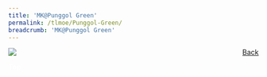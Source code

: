 ```yaml
---
title: 'MK@Punggol Green'
permalink: /tlmoe/Punggol-Green/
breadcrumb: 'MK@Punggol Green'
---
```

<!-- Global site tag (gtag.js) - Google Ads: 726049306 -->
<script async src="https://www.googletagmanager.com/gtag/js?id=AW-726049306"></script>
<script>
  window.dataLayer = window.dataLayer || [];
  function gtag(){dataLayer.push(arguments);}
  gtag('js', new Date());

  gtag('config', 'AW-726049306');
</script>
<a href="//exhibits/தமிழ்மொழிக்-காட்சிக்கூடம்-tamil-exhibitions-c/preschool/" style="float:right;">Back</a>
 <img src="/images/MTLS2021-PunggolGreen_TL_Final.jpg"> <br/>
<div class="btntop"><a href="#top" style="text-decoration:none;"><span style="color:white"><b>Top</b></span></a></div>
